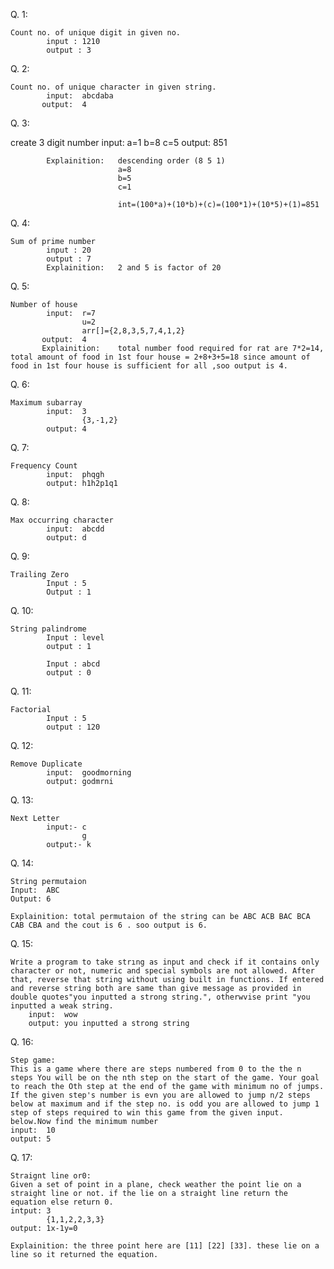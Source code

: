 Q. 1:

	Count no. of unique digit in given no.
            input : 1210
            output : 3

Q. 2:

	Count no. of unique character in given string.
            input:	abcdaba
           output: 	4
			   
Q. 3:

   create 3 digit number
			input:	a=1
					b=8
					c=5
		   output:	851
					
			Explainition:	descending order (8 5 1)
							a=8
							b=5
							c=1
							
							int=(100*a)+(10*b)+(c)=(100*1)+(10*5)+(1)=851
							
Q. 4:

	Sum of prime number
			input : 20
            output : 7
			Explainition:	2 and 5 is factor of 20
			
Q. 5:

	Number of house
			input:	r=7
					u=2
					arr[]={2,8,3,5,7,4,1,2}
		   output:  4
		   Explainition:	total number food required for rat are 7*2=14, total amount of food in 1st four house = 2+8+3+5=18 since amount of food in 1st four house is sufficient for all ,soo output is 4.	   

Q. 6:

	Maximum subarray
			input: 	3
					{3,-1,2}
			output: 4
			
Q. 7:

 	Frequency Count
			input:  phqgh
			output: h1h2p1q1
			
Q. 8:

	Max occurring character
			input:  abcdd
			output: d
			
Q. 9:

	Trailing Zero
            Input : 5
            Output : 1
			
Q. 10:

	String palindrome
            Input : level
            output : 1

            Input : abcd
            output : 0
			
Q. 11:

	Factorial
			Input : 5
            output : 120

Q. 12:

	Remove Duplicate
			input:  goodmorning
			output: godmrni

Q. 13:

	Next Letter
			input:- c
					g
			output:- k

Q. 14:	

	String permutaion
	Input:	ABC
	Output:	6
	
	Explainition: total permutaion of the string can be ABC ACB BAC BCA CAB CBA and the cout is 6 . soo output is 6.
	
Q. 15:	

	Write a program to take strıng as input and check if it contains only character or not, numeric and special symbols are not allowed. After that, reverse that string without using built in functions. If entered and reverse string both are same than give message as provided in double quotes"you inputted a strong string.", otherwvise print "you inputted a weak string.
		input:	wow
		output:	you inputted a strong string
		
Q. 16:

	Step game:	
	This is a game where there are steps numbered from 0 to the the n steps You will be on the nth step on the start of the game. Your goal to reach the Oth step at the end of the game with minimum no of jumps. If the given step's number is evn you are allowed to jump n/2 steps below at maximum and if the step no. is odd you are allowed to jump 1 step of steps required to win this game from the given input. below.Now find the minimum number
	input:	10
	output: 5
	
Q. 17:	

	Straignt line or0:
	Given a set of point in a plane, check weather the point lie on a straight line or not. if the lie on a straight line return the equation else return 0.
	intput:	3
			{1,1,2,2,3,3}
	output: 1x-1y=0
	
	Explainition: the three point here are [11] [22] [33]. these lie on a line so it returned the equation.